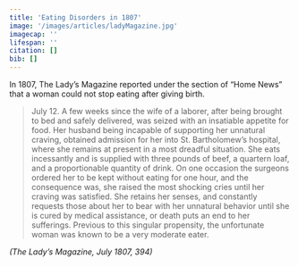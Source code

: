 ```yaml
---
title: 'Eating Disorders in 1807'
image: '/images/articles/ladyMagazine.jpg'
imagecap: ''
lifespan: ''
citation: []
bib: []
---
```


<!-- @format -->

In 1807, The Lady’s Magazine reported under the section of “Home News” that a woman could not stop eating after giving birth.

> July 12. A few weeks since the wife of a laborer, after being brought to bed and safely delivered, was seized with an insatiable appetite for food. Her husband being incapable of supporting her unnatural craving, obtained admission for her into St. Bartholomew’s hospital, where she remains at present in a most dreadful situation. She eats incessantly and is supplied with three pounds of beef, a quartern loaf, and a proportionable quantity of drink. On one occasion the surgeons ordered her to be kept without eating for one hour, and the consequence was, she raised the most shocking cries until her craving was satisfied. She retains her senses, and constantly requests those about her to bear with her unnatural behavior until she is cured by medical assistance, or death puts an end to her sufferings. Previous to this singular propensity, the unfortunate woman was known to be a very moderate eater.

_(The Lady’s Magazine, July 1807, 394)_

